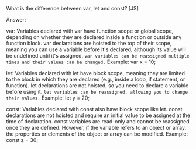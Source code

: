What is the difference between var, let and const? [JS]



































Answer:






var:
Variables declared with var have function scope or global scope, depending on whether they are declared inside a function or outside any function block.
var declarations are hoisted to the top of their scope, meaning you can use a variable before it's declared, although its value will be undefined until it's assigned.
`var variables can be reassigned multiple times and their values can be changed.`
Example: var x = 10;

let:
Variables declared with let have block scope, meaning they are limited to the block in which they are declared (e.g., inside a loop, if statement, or function).
let declarations are not hoisted, so you need to declare a variable before using it.
`let variables can be reassigned, allowing you to change their values.`
Example: let y = 20;

const:
Variables declared with const also have block scope like let.
const declarations are not hoisted and require an initial value to be assigned at the time of declaration.
const variables are read-only and cannot be reassigned once they are defined. However, if the variable refers to an object or array, the properties or elements of the object or array can be modified.
Example: const z = 30;